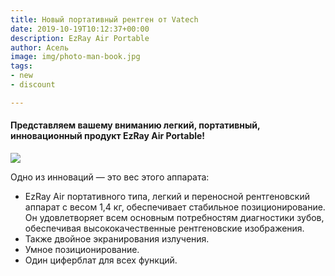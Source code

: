 ```yaml
---
title: Новый портативный рентген от Vatech
date: 2019-10-19T10:12:37+00:00
description: EzRay Air Portable
author: Асель
image: img/photo-man-book.jpg
tags:
- new
- discount

---
```

#### Представляем вашему вниманию легкий, портативный, инновационный продукт EzRay Air Portable!

![](/uploads/1-3-2.jpg)

Одно из инноваций — это вес этого аппарата:

* EzRay Air портативного типа, легкий и переносной рентгеновский аппарат с весом 1,4 кг, обеспечивает стабильное позиционирование. Он удовлетворяет всем основным потребностям диагностики зубов, обеспечивая высококачественные рентгеновские изображения.
* Также двойное экранирования излучения.
* Умное позиционирование.
* Один циферблат для всех функций.